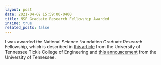 ```yaml
---
layout: post
date: 2021-04-09 15:59:00-0400
title: NSF Graduate Research Fellowship Awarded
inline: true
related_posts: false
---
```


I was awarded the National Science Foundation Graduate Research Fellowship, which is described in <a href="https://tickle.utk.edu/engineering-vols-earn-nsf-graduate-research-fellowships/">this article</a> from the University of Tennessee Tickle College of Engineering and <a href="https://news.utk.edu/2021/04/27/four-students-awarded-nsf-graduate-research-fellowships/">this announcement</a> from the University of Tennessee.